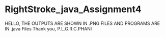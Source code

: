 # RightStroke_java_Assignment4
HELLO,
THE OUTPUTS ARE SHOWN IN .PNG FILES AND PROGRAMS ARE IN .java Files
Thank you,
P.L.G.R.C.PHANI
